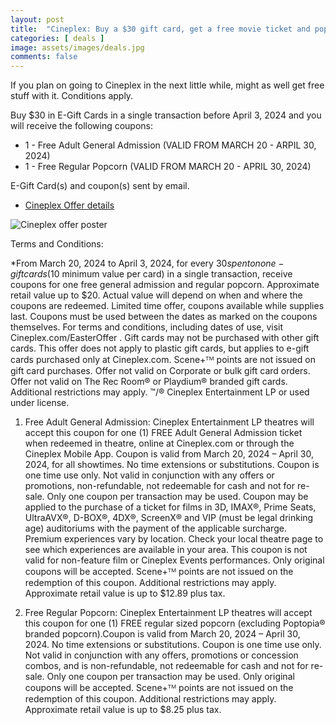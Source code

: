 ```yaml
---
layout: post
title:  "Cineplex: Buy a $30 gift card, get a free movie ticket and popcorn until Apr 3, 2024"
categories: [ deals ]
image: assets/images/deals.jpg
comments: false
---
```


If you plan on going to Cineplex in the next little while, might as well get free stuff with it.  Conditions apply.

Buy $30 in E-Gift Cards in a single transaction before April 3, 2024 and you will receive the following coupons:
- 1 - Free Adult General Admission (VALID FROM MARCH 20 - ARPIL 30, 2024)
- 1 - Free Regular Popcorn (VALID FROM MARCH 20 - APRIL 30, 2024)

E-Gift Card(s) and coupon(s) sent by email.

- [Cineplex Offer details ](https://www.cineplex.com/promos/easter-offer)

![Cineplex offer poster](https://www.cineplex.com/_next/image?url=https%3A%2F%2Fmediafiles.cineplex.com%2Fcineplex-v2%2Fpromos%2F24-0069-CPX-Easter-EGift-Card_Desktop-Wide-2560x400_EN.jpg&w=1920&q=100)

Terms and Conditions:

*From March 20, 2024 to April 3, 2024, for every $30 spent on on e-gift cards ($10 minimum value per card) in a single transaction, receive coupons for one free general admission and regular popcorn.  Approximate retail value up to $20. Actual value will depend on when and where the coupons are redeemed. Limited time offer, coupons available while supplies last. Coupons must be used between the dates as marked on the coupons themselves. For terms and conditions, including dates of use, visit Cineplex.com/EasterOffer . Gift cards may not be purchased with other gift cards. This offer does not apply to plastic gift cards, but applies to e-gift cards purchased only at Cineplex.com. Scene+ᵀᴹ points are not issued on gift card purchases. Offer not valid on Corporate or bulk gift card orders. Offer not valid on The Rec Room® or Playdium® branded gift cards. Additional restrictions may apply. ™/® Cineplex Entertainment LP or used under license.

1. Free Adult General Admission: Cineplex Entertainment LP theatres will accept this coupon for one (1) FREE Adult General Admission ticket when redeemed in theatre, online at Cineplex.com or through the Cineplex Mobile App. Coupon is valid from March 20, 2024 – April 30, 2024, for all showtimes. No time extensions or substitutions. Coupon is one time use only. Not valid in conjunction with any offers or promotions, non-refundable, not redeemable for cash and not for re-sale. Only one coupon per transaction may be used. Coupon may be applied to the purchase of a ticket for films in 3D, IMAX®, Prime Seats, UltraAVX®, D-BOX®, 4DX®, ScreenX® and VIP (must be legal drinking age) auditoriums with the payment of the applicable surcharge. Premium experiences vary by location. Check your local theatre page to see which experiences are available in your area. This coupon is not valid for non-feature film or Cineplex Events performances. Only original coupons will be accepted. Scene+ᵀᴹ points are not issued on the redemption of this coupon. Additional restrictions may apply. Approximate retail value is up to $12.89 plus tax.

2. Free Regular Popcorn: Cineplex Entertainment LP theatres will accept this coupon for one (1) FREE regular sized popcorn (excluding Poptopia® branded popcorn).Coupon is valid from March 20, 2024 – April 30, 2024. No time extensions or substitutions. Coupon is one time use only. Not valid in conjunction with any offers, promotions or concession combos, and is non-refundable, not redeemable for cash and not for re-sale. Only one coupon per transaction may be used. Only original coupons will be accepted. Scene+ᵀᴹ points are not issued on the redemption of this coupon. Additional restrictions may apply. Approximate retail value is up to $8.25 plus tax.